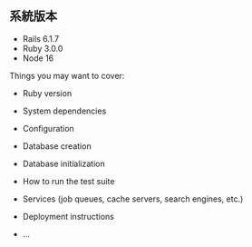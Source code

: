 ## 系統版本

- Rails 6.1.7
- Ruby 3.0.0
- Node 16

Things you may want to cover:

- Ruby version

- System dependencies

- Configuration

- Database creation

- Database initialization

- How to run the test suite

- Services (job queues, cache servers, search engines, etc.)

- Deployment instructions

- ...
